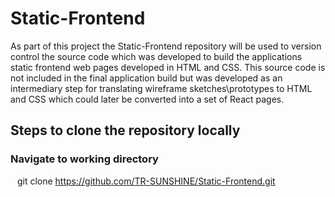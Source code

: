 # Static-Frontend

As part of this project the Static-Frontend repository will be used to version control the source code which was developed to build the applications static frontend web pages developed in HTML and CSS. This source code is not included in the final application build but was developed as an intermediary step for translating wireframe sketches\prototypes to HTML and CSS which could later be converted into a set of React pages. 

## Steps to clone the repository locally
### Navigate to working directory <br>
&ensp; git clone https://github.com/TR-SUNSHINE/Static-Frontend.git <br>
